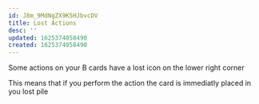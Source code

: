 ```yaml
---
id: J8m_9MdNgZX9K5HJbvcDV
title: Lost Actions
desc: ''
updated: 1625374058490
created: 1625374058490
---
```


Some actions on your B cards have a lost icon on the lower right corner

This means that if you perform the action the card is immediatly placed in you lost pile

